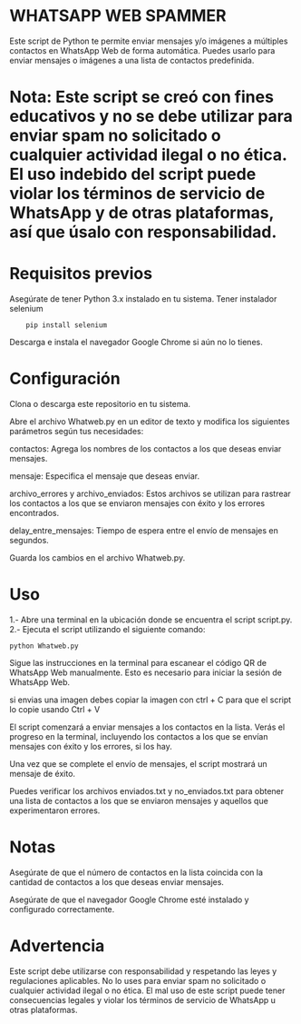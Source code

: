 # WHATSAPP WEB SPAMMER

Este script de Python te permite enviar mensajes y/o imágenes a múltiples contactos en WhatsApp Web de forma automática. Puedes usarlo para enviar mensajes o imágenes a una lista de contactos predefinida.

# Nota: Este script se creó con fines educativos y no se debe utilizar para enviar spam no solicitado o cualquier actividad ilegal o no ética. El uso indebido del script puede violar los términos de servicio de WhatsApp y de otras plataformas, así que úsalo con responsabilidad.

# Requisitos previos

Asegúrate de tener Python 3.x instalado en tu sistema.
Tener instalador selenium 

        pip install selenium
    
Descarga e instala el navegador Google Chrome si aún no lo tienes.

# Configuración

Clona o descarga este repositorio en tu sistema.

Abre el archivo Whatweb.py en un editor de texto y modifica los siguientes parámetros según tus necesidades:
        
contactos: Agrega los nombres de los contactos a los que deseas enviar mensajes.

mensaje: Especifica el mensaje que deseas enviar.

archivo_errores y archivo_enviados: Estos archivos se utilizan para rastrear los contactos a los que se enviaron mensajes con éxito y los errores encontrados.

delay_entre_mensajes: Tiempo de espera entre el envío de mensajes en segundos.

Guarda los cambios en el archivo Whatweb.py.

# Uso

1.- Abre una terminal en la ubicación donde se encuentra el script script.py.
2.- Ejecuta el script utilizando el siguiente comando:

    python Whatweb.py

Sigue las instrucciones en la terminal para escanear el código QR de WhatsApp Web manualmente. Esto es necesario para iniciar la sesión de WhatsApp Web.

si envias una imagen debes copiar la imagen con ctrl + C para que el script lo copie usando Ctrl + V 

El script comenzará a enviar mensajes a los contactos en la lista. Verás el progreso en la terminal, incluyendo los contactos a los que se envían mensajes con éxito y los errores, si los hay.

Una vez que se complete el envío de mensajes, el script mostrará un mensaje de éxito.

Puedes verificar los archivos enviados.txt y no_enviados.txt para obtener una lista de contactos a los que se enviaron mensajes y aquellos que experimentaron errores.

# Notas

Asegúrate de que el número de contactos en la lista coincida con la cantidad de contactos a los que deseas enviar mensajes.

Asegúrate de que el navegador Google Chrome esté instalado y configurado correctamente.

# Advertencia

Este script debe utilizarse con responsabilidad y respetando las leyes y regulaciones aplicables. No lo uses para enviar spam no solicitado o cualquier actividad ilegal o no ética. El mal uso de este script puede tener consecuencias legales y violar los términos de servicio de WhatsApp u otras plataformas.
